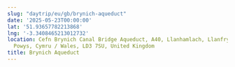 ```yaml
---
slug: "daytrip/eu/gb/brynich-aqueduct"
date: '2025-05-23T00:00:00'
lat: '51.93657782213868'
lng: '-3.3408465213012732'
location: Cefn Brynich Canal Bridge Aqueduct, A40, Llanhamlach, Llanfrynach, Groesffordd,
  Powys, Cymru / Wales, LD3 7SU, United Kingdom
title: Brynich Aqueduct
---
```



